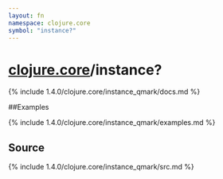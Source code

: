 ```yaml
---
layout: fn
namespace: clojure.core
symbol: "instance?"
---
```


# [clojure.core](../)/instance?

{% include 1.4.0/clojure.core/instance_qmark/docs.md %}

##Examples

{% include 1.4.0/clojure.core/instance_qmark/examples.md %}
## Source
{% include 1.4.0/clojure.core/instance_qmark/src.md %}

